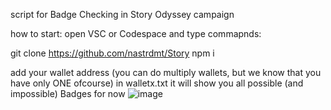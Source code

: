 script for Badge Checking in Story Odyssey campaign

how to start:
open VSC or Codespace and type commapnds:

git clone https://github.com/nastrdmt/Story
npm i

add your wallet address (you can do multiply wallets, but we know that you have only ONE ofcourse) in walletx.txt
it will show you all possible (and impossible) Badges for now
![image](https://github.com/user-attachments/assets/fba4c5e7-7737-458f-8142-0daeb17ad115)

